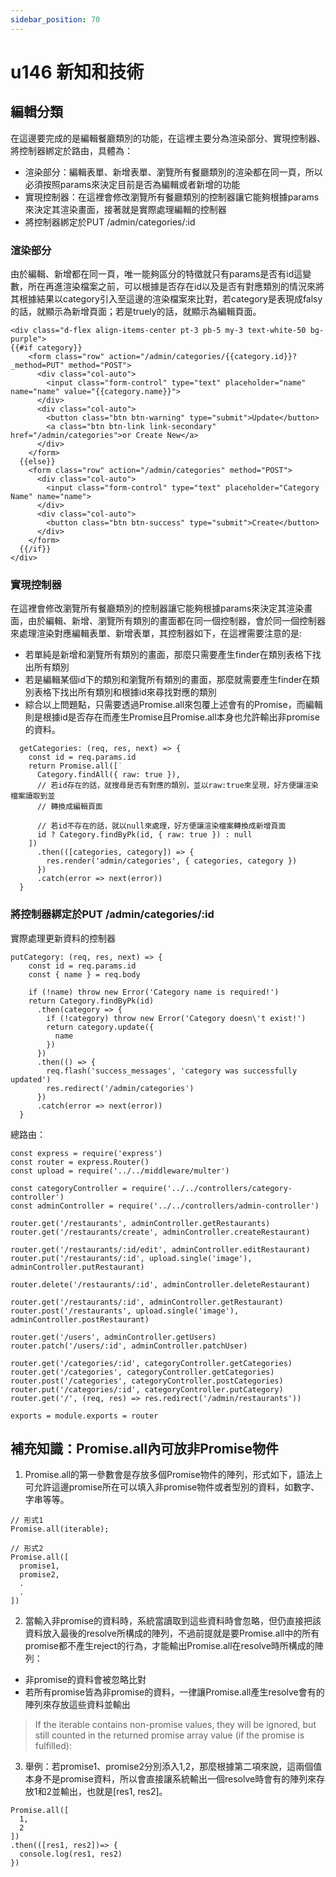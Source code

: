 ```yaml
---
sidebar_position: 70
---
```


# u146 新知和技術

## 編輯分類
在這邊要完成的是編輯餐廳類別的功能，在這裡主要分為渲染部分、實現控制器、將控制器綁定於路由，具體為：
  - 渲染部分：編輯表單、新增表單、瀏覽所有餐廳類別的渲染都在同一頁，所以必須按照params來決定目前是否為編輯或者新增的功能
  - 實現控制器：在這裡會修改瀏覽所有餐廳類別的控制器讓它能夠根據params來決定其渲染畫面，接著就是實際處理編輯的控制器
  - 將控制器綁定於PUT /admin/categories/:id


### 渲染部分
由於編輯、新增都在同一頁，唯一能夠區分的特徵就只有params是否有id這變數，所在再進渲染檔案之前，可以根據是否存在id以及是否有對應類別的情況來將其根據結果以category引入至這邊的渲染檔案來比對，若category是表現成falsy的話，就顯示為新增頁面；若是truely的話，就顯示為編輯頁面。
```
<div class="d-flex align-items-center pt-3 pb-5 my-3 text-white-50 bg-purple">
{{#if category}}
    <form class="row" action="/admin/categories/{{category.id}}?_method=PUT" method="POST">
      <div class="col-auto">
        <input class="form-control" type="text" placeholder="name" name="name" value="{{category.name}}">
      </div>
      <div class="col-auto">
        <button class="btn btn-warning" type="submit">Update</button>
        <a class="btn btn-link link-secondary" href="/admin/categories">or Create New</a>
      </div>
    </form>
  {{else}}
    <form class="row" action="/admin/categories" method="POST">
      <div class="col-auto">
        <input class="form-control" type="text" placeholder="Category Name" name="name">
      </div>
      <div class="col-auto">
        <button class="btn btn-success" type="submit">Create</button>
      </div>
    </form>
  {{/if}}
</div>
```

### 實現控制器
在這裡會修改瀏覽所有餐廳類別的控制器讓它能夠根據params來決定其渲染畫面，由於編輯、新增、瀏覽所有類別的畫面都在同一個控制器，會於同一個控制器來處理渲染對應編輯表單、新增表單，其控制器如下，在這裡需要注意的是:
  - 若單純是新增和瀏覽所有類別的畫面，那麼只需要產生finder在類別表格下找出所有類別
  - 若是編輯某個id下的類別和瀏覽所有類別的畫面，那麼就需要產生finder在類別表格下找出所有類別和根據id來尋找對應的類別
  - 綜合以上問題點，只需要透過Promise.all來包覆上述會有的Promise，而編輯則是根據id是否存在而產生Promise且Promise.all本身也允許輸出非promise的資料。
```
  getCategories: (req, res, next) => {
    const id = req.params.id
    return Promise.all([˙
      Category.findAll({ raw: true }),
      // 若id存在的話，就搜尋是否有對應的類別，並以raw:true來呈現，好方便讓渲染檔案讀取到並
      // 轉換成編輯頁面

      // 若id不存在的話，就以null來處理，好方便讓渲染檔案轉換成新增頁面
      id ? Category.findByPk(id, { raw: true }) : null
    ])
      .then(([categories, category]) => {
        res.render('admin/categories', { categories, category })
      })
      .catch(error => next(error))
  }

```


### 將控制器綁定於PUT /admin/categories/:id







實際處理更新資料的控制器
```
putCategory: (req, res, next) => {
    const id = req.params.id
    const { name } = req.body

    if (!name) throw new Error('Category name is required!')
    return Category.findByPk(id)
      .then(category => {
        if (!category) throw new Error('Category doesn\'t exist!')
        return category.update({
          name
        })
      })
      .then(() => {
        req.flash('success_messages', 'category was successfully updated')
        res.redirect('/admin/categories')
      })
      .catch(error => next(error))
  }
```

總路由：

```
const express = require('express')
const router = express.Router()
const upload = require('../../middleware/multer')

const categoryController = require('../../controllers/category-controller')
const adminController = require('../../controllers/admin-controller')

router.get('/restaurants', adminController.getRestaurants)
router.get('/restaurants/create', adminController.createRestaurant)

router.get('/restaurants/:id/edit', adminController.editRestaurant)
router.put('/restaurants/:id', upload.single('image'), adminController.putRestaurant)

router.delete('/restaurants/:id', adminController.deleteRestaurant)

router.get('/restaurants/:id', adminController.getRestaurant)
router.post('/restaurants', upload.single('image'), adminController.postRestaurant)

router.get('/users', adminController.getUsers)
router.patch('/users/:id', adminController.patchUser)

router.get('/categories/:id', categoryController.getCategories)
router.get('/categories', categoryController.getCategories)
router.post('/categories', categoryController.postCategories)
router.put('/categories/:id', categoryController.putCategory)
router.get('/', (req, res) => res.redirect('/admin/restaurants'))

exports = module.exports = router

```


## 補充知識：Promise.all內可放非Promise物件
1. Promise.all的第一參數會是存放多個Promise物件的陣列，形式如下，語法上可允許這邊promise所在可以填入非promise物件或者型別的資料，如數字、字串等等。
```
// 形式1
Promise.all(iterable);

// 形式2
Promise.all([
  promise1,
  promise2,
  .
  .
])

```
2. 當輸入非promise的資料時，系統當讀取到這些資料時會忽略，但仍直接把該資料放入最後的resolve所構成的陣列，不過前提就是要Promise.all中的所有promise都不產生reject的行為，才能輸出Promise.all在resolve時所構成的陣列：
  - 非promise的資料會被忽略比對
  - 若所有promise皆為非promise的資料，一律讓Promise.all產生resolve會有的陣列來存放這些資料並輸出
> If the iterable contains non-promise values, they will be ignored, but still counted in the returned promise array value (if the promise is fulfilled):
3. 舉例：若promise1、promise2分別添入1,2，那麼根據第二項來說，這兩個值本身不是promise資料，所以會直接讓系統輸出一個resolve時會有的陣列來存放1和2並輸出，也就是\[res1, res2\]。
```
Promise.all([
  1,
  2
])
.then(([res1, res2])=> {
  console.log(res1, res2)
})
```
